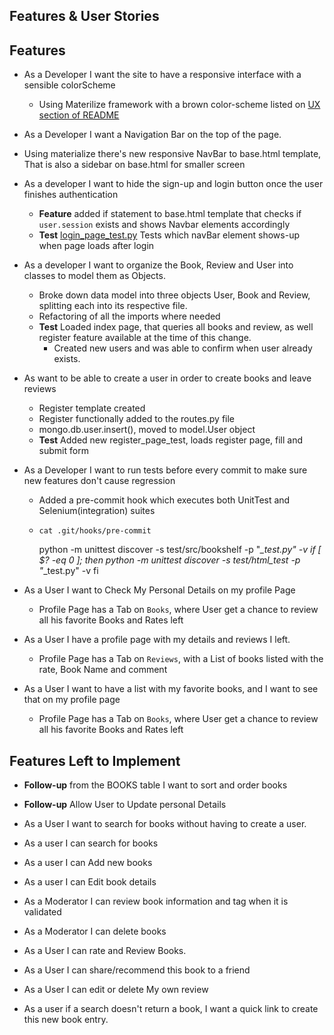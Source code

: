 Features & User Stories
---

## Features

- As a Developer I want the site to have a responsive interface with a sensible colorScheme
  - Using Materilize framework with a brown color-scheme listed
    on [UX section of README](https://github.com/diogo-pessoa/the-bookshelf#ux)

- As a Developer I want a Navigation Bar on the top of the page.
- Using materialize there's new responsive NavBar to base.html template, That is also a sidebar on base.html for smaller
  screen

- As a developer I want to hide the sign-up and login button once the user finishes authentication
  - **Feature** added if statement to base.html template that checks if `user.session` exists and shows Navbar elements
    accordingly
  - **Test** [login_page_test.py](https://github.com/diogo-pessoa/the-bookshelf/blob/master/test/html_test/login_page_test.py)
    Tests which navBar element shows-up when page loads after login
- As a developer I want to organize the Book, Review and User into classes to model them as Objects.
  - Broke down data model into three objects User, Book and Review, splitting each into its respective file.
  - Refactoring of all the imports where needed
  - **Test** Loaded index page, that queries all books and review, as well register feature available at the time of
    this change.
    - Created new users and was able to confirm when user already exists.
- As want to be able to create a user in order to create books and leave reviews
  - Register template created
  - Register functionally added to the routes.py file
  - mongo.db.user.insert(), moved to model.User object
  - **Test** Added new register_page_test, loads register page, fill and submit form
  
- As a Developer I want to run tests before every commit to make sure new features don't cause regression
  - Added a pre-commit hook which executes both UnitTest and Selenium(integration) suites
  - `cat .git/hooks/pre-commit`
    
      
      python -m unittest discover -s test/src/bookshelf -p "*_test.py" -v
      if [ $? -eq 0 ]; then
            python -m unittest discover -s test/html_test -p "*_test.py" -v
      fi

- As a User I want to Check My Personal Details on my profile Page
  - Profile Page has a Tab on `Books`, where User get a chance to review all his favorite Books and Rates left

- As a User I have a profile page with my details and reviews I left.
  - Profile Page has a Tab on `Reviews`, with a List of books listed with the rate, Book Name and comment

- As a User I want to have a list with my favorite books, and I want to see that on my profile page
  - Profile Page has a Tab on `Books`, where User get a chance to review all his favorite Books and Rates left

## Features Left to Implement
  
- **Follow-up** from the BOOKS table I want to sort and order books

- **Follow-up** Allow User to Update personal Details

- As a User I want to search for books without having to create a user.

- As a user I can search for books

- As a user I can Add new books

- As a user I can Edit book details

- As a Moderator I can review book information and tag when it is validated

- As a Moderator I can delete books

- As a User I can rate and Review Books.

- As a User I can share/recommend this book to a friend

- As a User I can edit or delete My own review

-  As a user if a search doesn't return a book, I want a quick link to create this new book entry.
